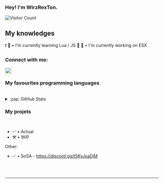 ### Hey! I'm WirzRexTon. 

![Visitor Count](https://profile-counter.glitch.me/{WirzRexTon}/count.svg)

## My knowledges

❗️ 
🌱 • I’m currently learning Lua / JS 🤣
🔭 • I'm currently working on ESX

### Connect with me:

[<img align="left" alt="My discord" width="22px" src="https://cdn.jsdelivr.net/npm/simple-icons@v3/icons/discord.svg" />][discord]

<br />

### My favourites programming languages

<br />


<details>
  <summary>:zap: GitHub Stats</summary>

  <br />
  <img align="left" alt="WirzRexton's GitHub Stats" src="https://github-readme-stats.codestackr.vercel.app/api?username=WirzRexton&show_icons=true&hide_border=true" />

  <img align="left" alt="WirzRexton's Top Langs" src="https://github-readme-stats.vercel.app/api/top-langs/?username=WirzRexton" />
  <br />
</details>



### My projets

<br />

<!--START_SECTION:activity-->
- ✅ • Actual
- ⚒️ • WiP

Other:
- ✅ • SoSA - https://discord.gg/t5KyJxaDjM


<!--END_SECTION:activity-->


<br />

<br />

---

[discord]: https://discord.gg/CAJ4va5gvh
